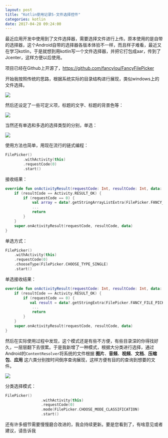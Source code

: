 ```yaml
---
layout: post
title: "Kotlin使用记录5-文件选择控件"
categories: kotlin
date: 2017-04-28 09:24:00
---
```




最近应用开发中使用到了文件选择器，需要选择文件进行上传。原本使用的是自带的选择器，这个Android自带的选择器各版本体验不一样，而且样子难看，最近又在学习kotlin，于是就想到用kotlin写一个文件选择器，并把它打包成aar，传到了Jcenter，这样方便以后使用。

项目已经在Github上开源了，https://github.com/fancylou/FancyFilePicker 

开始我按照传统的思路，根据系统实际的目录结构进行展现，类似windows上的文件选择。

![](http://muliba.u.qiniudn.com/blog/post/filePicker1.2.0-1.jpeg?imageMogr2/auto-orient/thumbnail/720x/blur/1x0/quality/75|imageslim)

然后还设定了一些可定义项，标题的文字、标题的背景色等：

![](http://muliba.u.qiniudn.com/blog/post/filePicker1.2.0-2.jpeg?imageMogr2/auto-orient/thumbnail/720x/blur/1x0/quality/75|imageslim)

当然还有单选和多选的选择类型的分别，单选：

![](http://muliba.u.qiniudn.com/blog/post/filePicker1.2.0-3.jpeg?imageMogr2/auto-orient/thumbnail/720x/blur/1x0/quality/75|imageslim)

使用方法也简单，用现在流行的链式编程：

```kotlin
FilePicker()
        .withActivity(this)
        .requestCode(0)
        .start()
```



接收结果：

```kotlin
override fun onActivityResult(requestCode: Int, resultCode: Int, data: Intent?) {
    if (resultCode == Activity.RESULT_OK) {
        if (requestCode == 0) {
            val array = data?.getStringArrayListExtra(FilePicker.FANCY_FILE_PICKER_ARRAY_LIST_RESULT_KEY)
            ...
            return
        }
    }
    super.onActivityResult(requestCode, resultCode, data)
}
```



单选方式：

```kotlin
FilePicker()
	.withActivity(this)
    .requestCode(0)
    .chooseType(FilePicker.CHOOSE_TYPE_SINGLE)
    .start()
```



单选接收结果：

```kotlin
override fun onActivityResult(requestCode: Int, resultCode: Int, data: Intent?) {
    if (resultCode == Activity.RESULT_OK) {
        if (requestCode == 0) {
           val result = data?.getStringExtra(FilePicker.FANCY_FILE_PICKER_SINGLE_RESULT_KEY)
            ...
            return
        }
    }
    super.onActivityResult(requestCode, resultCode, data)
}
```



然后在实际使用过程中发现，这个模式还是有些不方便，有些目录深的你得找好久，一层层翻下去很累。于是我新增了一种模式，根据大分类进行选择，通过Android的`ContentResolver`将系统的文件根据 **图片**、**音频**、**视频**、**文档**、**压缩包**、**应用** 这六类分别按时间倒序查询展现，这样方便有目的的查询到想要的文件。

![](http://muliba.u.qiniudn.com/blog/post/FilePicker_2.0.0.jpg)

分类选择模式：

```kotlin
FilePicker()
                .withActivity(this)
                .requestCode(0)
                .mode(FilePicker.CHOOSE_MODE_CLASSIFICATION)
                .start()
```



还有许多细节需要慢慢磨合改进的，我会持续更新。要是您看到了，有啥意见或者建议，请告诉我